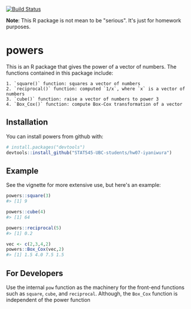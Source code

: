 
<!-- README.md is generated from README.Rmd. Please edit that file -->
<!-- README.md is generated from README.Rmd. Please edit that file -->
[![Build Status](https://travis-ci.org/vincenzocoia/powers.svg?branch=master)](https://travis-ci.org/vincenzocoia/powers)

**Note**: This R package is not mean to be "serious". It's just for homework purposes.

powers
======

This is an R package that gives the power of a vector of numbers. The functions contained in this package include:

    1. `square()` function: squares a vector of numbers
    2. `reciprocal()` function: computed `1/x`, where `x` is a vector of numbers
    3. `cube()` function: raise a vector of numbers to power 3
    4. `Box_Cox()` function: compute Box-Cox transformation of a vector

Installation
------------

You can install powers from github with:

``` r
# install.packages("devtools")
devtools::install_github("STAT545-UBC-students/hw07-iyaniwura")
```

Example
-------

See the vignette for more extensive use, but here's an example:

``` r
powers::square(3)
#> [1] 9
```

``` r
powers::cube(4)
#> [1] 64
```

``` r
powers::reciprocal(5)
#> [1] 0.2
```

``` r
vec <- c(2,3,4,2)
powers::Box_Cox(vec,2)
#> [1] 1.5 4.0 7.5 1.5
```

For Developers
--------------

Use the internal `pow` function as the machinery for the front-end functions such as `square`, `cube`, and `reciprocal`. Although, the `Box_Cox` function is independent of the power function
